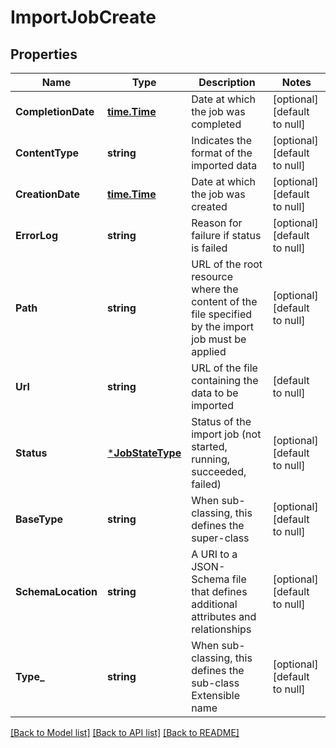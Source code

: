 # ImportJobCreate

## Properties
Name | Type | Description | Notes
------------ | ------------- | ------------- | -------------
**CompletionDate** | [**time.Time**](time.Time.md) | Date at which the job was completed | [optional] [default to null]
**ContentType** | **string** | Indicates the format of the imported data | [optional] [default to null]
**CreationDate** | [**time.Time**](time.Time.md) | Date at which the job was created | [optional] [default to null]
**ErrorLog** | **string** | Reason for failure if status is failed | [optional] [default to null]
**Path** | **string** | URL of the root resource where the content of the file specified by the import job must be applied | [optional] [default to null]
**Url** | **string** | URL of the file containing the data to be imported | [default to null]
**Status** | [***JobStateType**](JobStateType.md) | Status of the import job (not started, running, succeeded, failed) | [optional] [default to null]
**BaseType** | **string** | When sub-classing, this defines the super-class | [optional] [default to null]
**SchemaLocation** | **string** | A URI to a JSON-Schema file that defines additional attributes and relationships | [optional] [default to null]
**Type_** | **string** | When sub-classing, this defines the sub-class Extensible name | [optional] [default to null]

[[Back to Model list]](../README.md#documentation-for-models) [[Back to API list]](../README.md#documentation-for-api-endpoints) [[Back to README]](../README.md)


